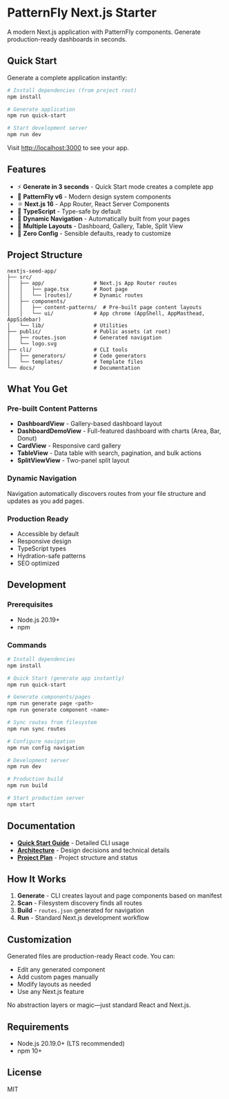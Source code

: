 # PatternFly Next.js Starter

A modern Next.js application with PatternFly components. Generate production-ready dashboards in seconds.

## Quick Start

Generate a complete application instantly:

```bash
# Install dependencies (from project root)
npm install

# Generate application
npm run quick-start

# Start development server
npm run dev
```

Visit [http://localhost:3000](http://localhost:3000) to see your app.

## Features

- ⚡ **Generate in 3 seconds** - Quick Start mode creates a complete app
- 🎨 **PatternFly v6** - Modern design system components
- ⚛️ **Next.js 16** - App Router, React Server Components
- 📝 **TypeScript** - Type-safe by default
- 🧭 **Dynamic Navigation** - Automatically built from your pages
- 📐 **Multiple Layouts** - Dashboard, Gallery, Table, Split View
- 🎯 **Zero Config** - Sensible defaults, ready to customize

## Project Structure

```
nextjs-seed-app/
├── src/
│   ├── app/                # Next.js App Router routes
│   │   ├── page.tsx        # Root page
│   │   └── [routes]/       # Dynamic routes
│   ├── components/
│   │   ├── content-patterns/  # Pre-built page content layouts
│   │   └── ui/             # App chrome (AppShell, AppMasthead, AppSidebar)
│   └── lib/                # Utilities
├── public/                 # Public assets (at root)
│   ├── routes.json         # Generated navigation
│   └── logo.svg
├── cli/                    # CLI tools
│   ├── generators/         # Code generators
│   └── templates/          # Template files
└── docs/                   # Documentation
```

## What You Get

### Pre-built Content Patterns

- **DashboardView** - Gallery-based dashboard layout
- **DashboardDemoView** - Full-featured dashboard with charts (Area, Bar, Donut)
- **CardView** - Responsive card gallery
- **TableView** - Data table with search, pagination, and bulk actions
- **SplitViewView** - Two-panel split layout

### Dynamic Navigation

Navigation automatically discovers routes from your file structure and updates as you add pages.

### Production Ready

- Accessible by default
- Responsive design
- TypeScript types
- Hydration-safe patterns
- SEO optimized

## Development

### Prerequisites

- Node.js 20.19+
- npm

### Commands

```bash
# Install dependencies
npm install

# Quick Start (generate app instantly)
npm run quick-start

# Generate components/pages
npm run generate page <path>
npm run generate component <name>

# Sync routes from filesystem
npm run sync routes

# Configure navigation
npm run config navigation

# Development server
npm run dev

# Production build
npm run build

# Start production server
npm start
```

## Documentation

- **[Quick Start Guide](./docs/QUICK_START_MODE.md)** - Detailed CLI usage
- **[Architecture](./docs/ARCHITECTURE.md)** - Design decisions and technical details
- **[Project Plan](./docs/PROJECT_PLAN.md)** - Project structure and status

## How It Works

1. **Generate** - CLI creates layout and page components based on manifest
2. **Scan** - Filesystem discovery finds all routes
3. **Build** - `routes.json` generated for navigation
4. **Run** - Standard Next.js development workflow

## Customization

Generated files are production-ready React code. You can:

- Edit any generated component
- Add custom pages manually
- Modify layouts as needed
- Use any Next.js feature

No abstraction layers or magic—just standard React and Next.js.

## Requirements

- Node.js 20.19.0+ (LTS recommended)
- npm 10+

## License

MIT
